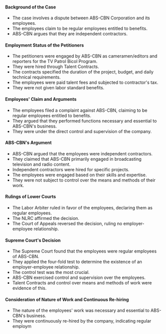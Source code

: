 #### Background of the Case

- The case involves a dispute between ABS-CBN Corporation and its employees.
- The employees claim to be regular employees entitled to benefits.
- ABS-CBN argues that they are independent contractors.

#### Employment Status of the Petitioners

- The petitioners were engaged by ABS-CBN as cameramen/editors and reporters for the TV Patrol Bicol Program.
- They were hired through Talent Contracts.
- The contracts specified the duration of the project, budget, and daily technical requirements.
- The employees were paid talent fees and subjected to contractor's tax.
- They were not given labor standard benefits.

#### Employees' Claim and Arguments

- The employees filed a complaint against ABS-CBN, claiming to be regular employees entitled to benefits.
- They argued that they performed functions necessary and essential to ABS-CBN's business.
- They were under the direct control and supervision of the company.

#### ABS-CBN's Argument

- ABS-CBN argued that the employees were independent contractors.
- They claimed that ABS-CBN primarily engaged in broadcasting television and radio content.
- Independent contractors were hired for specific projects.
- The employees were engaged based on their skills and expertise.
- They were not subject to control over the means and methods of their work.

#### Rulings of Lower Courts

- The Labor Arbiter ruled in favor of the employees, declaring them as regular employees.
- The NLRC affirmed the decision.
- The Court of Appeals reversed the decision, ruling no employer-employee relationship.

#### Supreme Court's Decision

- The Supreme Court found that the employees were regular employees of ABS-CBN.
- They applied the four-fold test to determine the existence of an employer-employee relationship.
- The control test was the most crucial.
- ABS-CBN exercised control and supervision over the employees.
- Talent Contracts and control over means and methods of work were evidence of this.

#### Consideration of Nature of Work and Continuous Re-hiring

- The nature of the employees' work was necessary and essential to ABS-CBN's business.
- They were continuously re-hired by the company, indicating regular employm